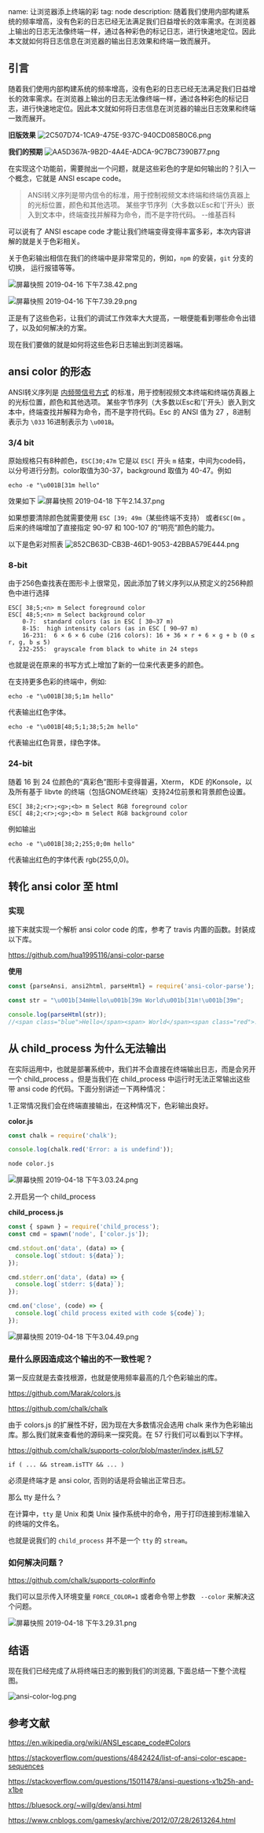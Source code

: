 name: 让浏览器添上终端的彩
tag: node
description: 随着我们使用内部构建系统的频率增高，没有色彩的日志已经无法满足我们日益增长的效率需求。在浏览器上输出的日志无法像终端一样，通过各种彩色的标记日志，进行快速地定位。因此本文就如何将日志信息在浏览器的输出日志效果和终端一致而展开。


## 引言

随着我们使用内部构建系统的频率增高，没有色彩的日志已经无法满足我们日益增长的效率需求。在浏览器上输出的日志无法像终端一样，通过各种彩色的标记日志，进行快速地定位。因此本文就如何将日志信息在浏览器的输出日志效果和终端一致而展开。

**旧版效果**
![2C507D74-1CA9-475E-937C-940CD085B0C6.png](https://i.loli.net/2019/04/18/5cb8265dc13f4.png)

**我们的预期**
![AA5D367A-9B2D-4A4E-ADCA-9C7BC7390B77.png](https://i.loli.net/2019/04/18/5cb826f8b8ccc.png)


在实现这个功能前，需要抛出一个问题，就是这些彩色的字是如何输出的？引入一个概念，它就是 ANSI escape code。

> ANSI转义序列是带内信令的标准，用于控制视频文本终端和终端仿真器上的光标位置，颜色和其他选项。 某些字节序列（大多数以Esc和'['开头）嵌入到文本中，终端查找并解释为命令，而不是字符代码。
>     --维基百科 
 

可以说有了 ANSI escape code 才能让我们终端变得变得丰富多彩，本次内容讲解的就是关于色彩相关。

关于色彩输出相信在我们的终端中是非常常见的，例如，`npm` 的安装，`git` 分支的切换， 运行报错等等。

![屏幕快照 2019-04-16 下午7.38.42.png](https://i.loli.net/2019/04/16/5cb5befdade90.png)


![屏幕快照 2019-04-16 下午7.39.29.png](https://i.loli.net/2019/04/16/5cb5bf04714fe.png)


正是有了这些色彩，让我们的调试工作效率大大提高，一眼便能看到哪些命令出错了，以及如何解决的方案。

现在我们要做的就是如何将这些色彩日志输出到浏览器端。

## ansi color 的形态

ANSI转义序列是 [内频带信号方式](https://en.wikipedia.org/wiki/In-band_signaling) 的标准，用于控制视频文本终端和终端仿真器上的光标位置，颜色和其他选项。 某些字节序列（大多数以Esc和'['开头）嵌入到文本中，终端查找并解释为命令，而不是字符代码。Esc 的 ANSI 值为 27 ，8进制表示为 `\033` 16进制表示为 `\u001B`。

### 3/4 bit

原始规格只有8种颜色，`ESC[30;47m` 它是以 `ESC[` 开头  `m` 结束，中间为code码，以分号进行分割。color取值为30-37，background 取值为 40-47。例如 

```
echo -e "\u001B[31m hello"
```

效果如下
![屏幕快照 2019-04-18 下午2.14.37.png](https://i.loli.net/2019/04/18/5cb815d852edb.png)


如果想要清除颜色就需要使用 `ESC [39; 49m`（某些终端不支持） 或者`ESC[0m`  。后来的终端增加了直接指定 90-97 和 100-107 的“明亮”颜色的能力。

以下是色彩对照表
![852CB63D-CB3B-46D1-9053-42BBA579E444.png](https://i.loli.net/2019/04/18/5cb816bd2c024.png)

### 8-bit

由于256色查找表在图形卡上很常见，因此添加了转义序列以从预定义的256种颜色中进行选择

```
ESC[ 38;5;<n> m Select foreground color
ESC[ 48;5;<n> m Select background color
    0-7:  standard colors (as in ESC [ 30–37 m)
    8-15:  high intensity colors (as in ESC [ 90–97 m)
    16-231:  6 × 6 × 6 cube (216 colors): 16 + 36 × r + 6 × g + b (0 ≤ r, g, b ≤ 5)
   232-255:  grayscale from black to white in 24 steps
```

也就是说在原来的书写方式上增加了新的一位来代表更多的颜色。

在支持更多色彩的终端中，例如:

```
echo -e "\u001B[38;5;1m hello"
```

代表输出红色字体。

```
echo -e "\u001B[48;5;1;38;5;2m hello"
```
代表输出红色背景，绿色字体。

### 24-bit

随着 16 到 24 位颜色的“真彩色”图形卡变得普遍，Xterm， KDE 的Konsole，以及所有基于 libvte 的终端（包括GNOME终端）支持24位前景和背景颜色设置。

```
ESC[ 38;2;<r>;<g>;<b> m Select RGB foreground color
ESC[ 48;2;<r>;<g>;<b> m Select RGB background color
```

例如输出

```
echo -e "\u001B[38;2;255;0;0m hello"
```

代表输出红色的字体代表 rgb(255,0,0)。


## 转化 ansi color 至 html

### 实现

接下来就实现一个解析 ansi color code 的库，参考了 travis 内置的函数。封装成以下库。

https://github.com/hua1995116/ansi-color-parse

**使用**

```javascript
const {parseAnsi, ansi2html, parseHtml} = require('ansi-color-parse');

const str = "\u001b[34mHello\u001b[39m World\u001b[31m!\u001b[39m";

console.log(parseHtml(str));
//<span class="blue">Hello</span><span> World</span><span class="red">!</span>

```

## 从 child_process 为什么无法输出

在实际运用中，也就是部署系统中，我们并不会直接在终端输出日志，而是会另开一个 child_process 。但是当我们在 child_process 中运行时无法正常输出这些带 ansi code 的代码。下面分别讲述一下两种情况：

1.正常情况我们会在终端直接输出，在这种情况下，色彩输出良好。

**color.js**
```javascript
const chalk = require('chalk');

console.log(chalk.red('Error: a is undefind'));
```
```bash
node color.js
```
![屏幕快照 2019-04-18 下午3.03.24.png](https://i.loli.net/2019/04/18/5cb8214f3ea13.png)

2.开启另一个 child_process 

**child_process.js**
```javascript
const { spawn } = require('child_process');
const cmd = spawn('node', ['color.js']);

cmd.stdout.on('data', (data) => {
  console.log(`stdout: ${data}`);
});

cmd.stderr.on('data', (data) => {
  console.log(`stderr: ${data}`);
});

cmd.on('close', (code) => {
  console.log(`child process exited with code ${code}`);
});
```

![屏幕快照 2019-04-18 下午3.04.49.png](https://i.loli.net/2019/04/18/5cb821981ffe4.png)

### 是什么原因造成这个输出的不一致性呢？

第一反应就是去查找根源，也就是使用频率最高的几个色彩输出的库。

https://github.com/Marak/colors.js

https://github.com/chalk/chalk


由于 colors.js 的扩展性不好，因为现在大多数情况会选用 chalk 来作为色彩输出库。那么我们就来查看他的源码来一探究竟。在 57 行我们可以看到以下字样。

https://github.com/chalk/supports-color/blob/master/index.js#L57

```
if ( ... && stream.isTTY && ... )
```

必须是终端才是 ansi color, 否则的话是将会输出正常日志。

那么 tty 是什么？

在计算中，`tty` 是 Unix 和类 Unix 操作系统中的命令，用于打印连接到标准输入的终端的文件名。

也就是说我们的 `child_process` 并不是一个 `tty` 的 `stream`。

### 如何解决问题？

https://github.com/chalk/supports-color#info

我们可以显示传入环境变量 `FORCE_COLOR=1` 或者命令带上参数 ` --color` 来解决这个问题。

![屏幕快照 2019-04-18 下午3.29.31.png](https://i.loli.net/2019/04/18/5cb827694d0d6.png)

## 结语

现在我们已经完成了从将终端日志的搬到我们的浏览器, 下面总结一下整个流程图。

![ansi-color-log.png](https://i.loli.net/2019/04/19/5cb93e80f3881.png)

##  参考文献
https://en.wikipedia.org/wiki/ANSI_escape_code#Colors

https://stackoverflow.com/questions/4842424/list-of-ansi-color-escape-sequences

https://stackoverflow.com/questions/15011478/ansi-questions-x1b25h-and-x1be

https://bluesock.org/~willg/dev/ansi.html

https://www.cnblogs.com/gamesky/archive/2012/07/28/2613264.html
